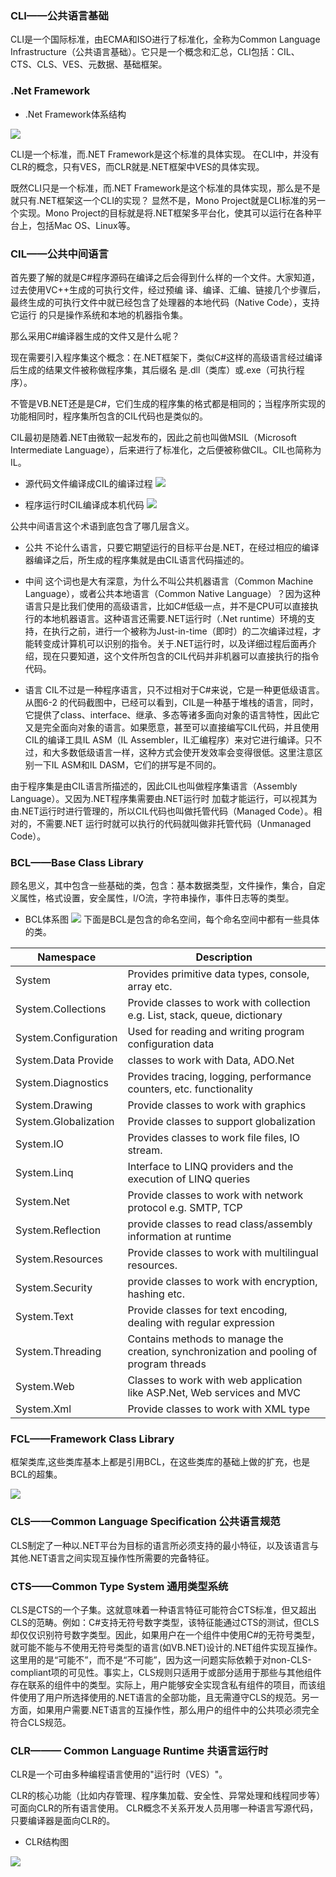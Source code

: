 
### CLI——公共语言基础

CLI是一个国际标准，由ECMA和ISO进行了标准化，全称为Common Language Infrastructure（公共语言基础）。它只是一个概念和汇总，CLI包括：CIL、CTS、CLS、VES、元数据、基础框架。


### .Net Framework

* .Net Framework体系结构

![](../images/Architecture.jpg)

CLI是一个标准，而.NET Framework是这个标准的具体实现。
在CLI中，并没有CLR的概念，只有VES，而CLR就是.NET框架中VES的具体实现。

既然CLI只是一个标准，而.NET Framework是这个标准的具体实现，那么是不是就只有.NET框架这一个CLI的实现？
显然不是，Mono Project就是CLI标准的另一个实现。Mono Project的目标就是将.NET框架多平台化，使其可以运行在各种平台上，包括Mac OS、Linux等。




### CIL——公共中间语言



 首先要了解的就是C#程序源码在编译之后会得到什么样的一个文件。大家知道，过去使用VC++生成的可执行文件，经过预编
译、编译、汇编、链接几个步骤后，最终生成的可执行文件中就已经包含了处理器的本地代码（Native Code），支持它运行
的只是操作系统和本地的机器指令集。

那么采用C#编译器生成的文件又是什么呢？

现在需要引入程序集这个概念：在.NET框架下，类似C#这样的高级语言经过编译后生成的结果文件被称做程序集，其后缀名
是.dll（类库）或.exe（可执行程序）。

不管是VB.NET还是是C#，它们生成的程序集的格式都是相同的；当程序所实现的功能相同时，程序集所包含的CIL代码也是类似的。

CIL最初是随着.NET由微软一起发布的，因此之前也叫做MSIL（Microsoft Intermediate Language），后来进行了标准化，之后便被称做CIL。CIL也简称为IL。

* 源代码文件编译成CIL的编译过程
![](../images/CompileToCIL.jpg)

* 程序运行时CIL编译成本机代码
![](../images/CompileToMachineCode.jpg)

公共中间语言这个术语到底包含了哪几层含义。

* 公共
不论什么语言，只要它期望运行的目标平台是.NET，在经过相应的编译器编译之后，所生成的程序集就是由CIL语言代码描述的。

* 中间
这个词也是大有深意，为什么不叫公共机器语言（Common Machine Language），或者公共本地语言（Common Native Language）？因为这种语言只是比我们使用的高级语言，比如C#低级一点，并不是CPU可以直接执行的本地机器语言。这种语言还需要.NET运行时（.Net runtime）环境的支持，在执行之前，进行一个被称为Just-in-time（即时）的二次编译过程，才能转变成计算机可以识别的指令。关于.NET运行时，以及详细过程后面再介绍，现在只要知道，这个文件所包含的CIL代码并非机器可以直接执行的指令代码。
* 语言
CIL不过是一种程序语言，只不过相对于C#来说，它是一种更低级语言。从图6-2 的代码截图中，已经可以看到，CIL是一种基于堆栈的语言，同时，它提供了class、interface、继承、多态等诸多面向对象的语言特性，因此它又是完全面向对象的语言。如果愿意，甚至可以直接编写CIL代码，并且使用CIL的编译工具IL ASM（IL Assembler，IL汇编程序）来对它进行编译。只不过，和大多数低级语言一样，这种方式会使开发效率会变得很低。这里注意区别一下IL ASM和IL DASM，它们的拼写是不同的。


由于程序集是由CIL语言所描述的，因此CIL也叫做程序集语言（Assembly Language）。又因为.NET程序集需要由.NET运行时
加载才能运行，可以视其为由.NET运行时进行管理的，所以CIL代码也叫做托管代码（Managed Code）。相对的，不需要.NET
运行时就可以执行的代码就叫做非托管代码（Unmanaged Code）。



### BCL——Base Class Library

顾名思义，其中包含一些基础的类，包含：基本数据类型，文件操作，集合，自定义属性，格式设置，安全属性，I/O流，字符串操作，事件日志等的类型。

* BCL体系图
![](../images/bcl.jpg)
下面是BCL是包含的命名空间，每个命名空间中都有一些具体的类。

Namespace|Description
---|---
System|	Provides primitive data types, console, array etc.
System.Collections|	Provide classes to work with collection e.g. List, stack, queue, dictionary
System.Configuration|	Used for reading and writing program configuration data
System.Data	Provide| classes to work with Data, ADO.Net
System.Diagnostics|	Provides tracing, logging, performance counters, etc. functionality
System.Drawing|	Provide classes to work with graphics
System.Globalization|	Provide classes to support globalization
System.IO|	Provides classes to work file files, IO stream.
System.Linq|	Interface to LINQ providers and the execution of LINQ queries
System.Net|	Provide classes to work with network protocol e.g. SMTP, TCP
System.Reflection|	provide classes to read class/assembly information at runtime
System.Resources|	Provide classes to work with multilingual resources.
System.Security|	provide classes to work with encryption, hashing etc.
System.Text|	Provide classes for text encoding, dealing with regular expression
System.Threading|	Contains methods to manage the creation, synchronization and pooling of program threads
System.Web|	Classes to work with web application like ASP.Net, Web services and MVC
System.Xml|	Provide classes to work with XML type

### FCL——Framework Class Library

框架类库,这些类库基本上都是引用BCL，在这些类库的基础上做的扩充，也是BCL的超集。

![](../images/fcl.jpg)


### CLS——Common Language Specification 公共语言规范

CLS制定了一种以.NET平台为目标的语言所必须支持的最小特征，以及该语言与其他.NET语言之间实现互操作性所需要的完备特征。
### CTS——Common Type System 通用类型系统

CLS是CTS的一个子集。这就意味着一种语言特征可能符合CTS标准，但又超出CLS的范畴。例如：C#支持无符号数字类型，该特征能通过CTS的测试，但CLS却仅仅识别符号数字类型。因此，如果用户在一个组件中使用C#的无符号类型，就可能不能与不使用无符号类型的语言(如VB.NET)设计的.NET组件实现互操作。这里用的是“可能不”，而不是“不可能”，因为这一问题实际依赖于对non-CLS-compliant项的可见性。事实上，CLS规则只适用于或部分适用于那些与其他组件存在联系的组件中的类型。实际上，用户能够安全实现含私有组件的项目，而该组件使用了用户所选择使用的.NET语言的全部功能，且无需遵守CLS的规范。另一方面，如果用户需要.NET语言的互操作性，那么用户的组件中的公共项必须完全符合CLS规范。


### CLR——— Common Language Runtime 共语言运行时 

CLR是一个可由多种编程语言使用的"运行时（VES）"。

CLR的核心功能（比如内存管理、程序集加载、安全性、异常处理和线程同步等）可面向CLR的所有语言使用。
CLR概念不关系开发人员用哪一种语言写源代码，只要编译器是面向CLR的。


* CLR结构图

![](../images/clr.jpg)

